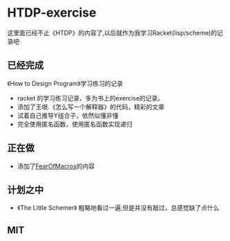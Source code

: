 # HTDP-exercise
 这里面已经不止《HTDP》的内容了,以后就作为我学习Racket(lisp/scheme)的记录吧
## 已经完成
《How to Design Program》学习练习的记录
 - racket 的学习练习记录，多为书上的exercise的记录。
 - 添加了王垠.《怎么写一个解释器》的代码，精彩的文章
 - 试着自己推导Y组合子，依然似懂非懂
 - 完全使用匿名函数，使用匿名函数实现递归

## 正在做
- 添加了[FearOfMacros](http://www.greghendershott.com/fear-of-macros/)的内容

## 计划之中
- 《The Little Schemer》
    粗略地看过一遍,但是并没有敲过，总感觉缺了点什么

## MIT
